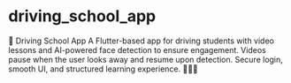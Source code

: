 # driving_school_app
 🚗 Driving School App A Flutter-based app for driving students with video lessons and AI-powered face detection to ensure engagement. Videos pause when the user looks away and resume upon detection. Secure login, smooth UI, and structured learning experience. 📲🎥👀
